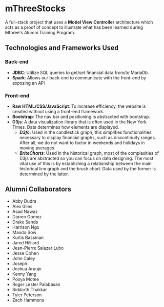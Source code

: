# mThreeStocks
A full-stack project that uses a **Model View Controller** architecture which acts as a proof of concept to illustrate what has been learned during Mthree's Alumni Training Program.

## Technologies and Frameworks Used

### Back-end

* **JDBC**: Utilize SQL queries to get/set financial data from/to MariaDb.
* **Spark**: Allows our back-end to communicate with the front-end by exposing an API

### Front-end

* **Raw HTML/CSS/JavaScript**: To increase efficiency, the website is created without using a front-end framework.
* **Bootstrap**: The nav bar and positioning is abstracted with bootstrap.
* **D3js**: A data visualization library that is often used in the New York Times. Data determines how elements are displayed.
  *  ***D3fc***: Used in the candlestick graph, this simplifies functionalities necessary to display financial graphs, such as discontinuity ranges. After all, we do not want to factor in weekends and holidays in moving averages.
  * ***BriteCharts***: Used in the historical graph, most of the complexities of D3js are abstracted so you can focus on data designing. The most vital use of this is by establishing a relationship between the main historical line graph and the brush chart. Data used by the former is determined by the latter.

## Alumni Collaborators

 - Abby Dudra
 - Alex Giles
 - Asad Nawaz
 - Darren Gomez
 - Drake Sands
 - Harrison Ngo
 - Maodo Sow
 - Kurtis Bassman
 - Jared Hilliard
 - Jean-Pierre Salazar Lubo
 - Jesse Cohen
 - John Caley
 - Joseph 
 - Joshua Araujo
 - Kenny Yang
 - Pooya Motee
 - Roger Lester Palabasan
 - Siddarth Thakkar
 - Tyler Peterson
 - Zach Hammons

